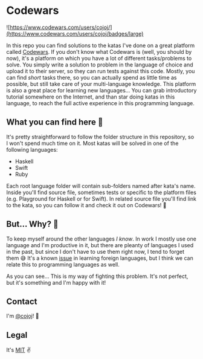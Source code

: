 # Codewars

![https://www.codewars.com/users/cojoj/](https://www.codewars.com/users/cojoj/badges/large)

In this repo you can find solutions to the katas I've done on a great platform called [Codewars](https://www.codewars.com/).
If you don't know what Codewars is (well, you should by now), it's a platform on which you have a lot of different tasks/problems to solve. You simply write a solution to problem in the language of choice and upload it to their server, so they can run tests against this code.
Mostly, you can find _short_ tasks there, so you can actually spend as little time as possible, but still take care of your multi-language knowledge.
This platform is also a great place for learning new languages... You can grab introductory tutorial somewhere on the Internet, and than star doing katas in this language, to reach the full active experience in this programming language.

## What you can find here 📖

It's pretty straightforward to follow the folder structure in this repository, so I won't spend much time on it.
Most katas will be solved in one of the following languages:
+ Haskell
+ Swift
+ Ruby

Each root language folder will contain sub-folders named after kata's name. Inside you'll find source file, sometimes tests or specific to the platform files (e.g. Playground for Haskell or for Swift). In related source file you'll find link to the kata, so you can follow it and check it out on Codewars! 🙌

## But... Why? 🤔

To keep myself around the other languages _I know_. In work I mostly use one language and I'm productive in it, but there are pleanty of languages I used in the past, but since I don't have to use them right now, I tend to forget them 😅 
It's a known [issue](https://www.psychologytoday.com/blog/life-bilingual/201103/language-forgetting) in learning foreign languages, but I think we can relate this to programming languages as well.

As you can see... This is my way of fighting this problem. It's not perfect, but it's something and I'm happy with it!

## Contact

I'm [@cojoj](https://twitter.com/cojoj)! 👊

## Legal

It's [MIT](/LICENSE) ✌️
